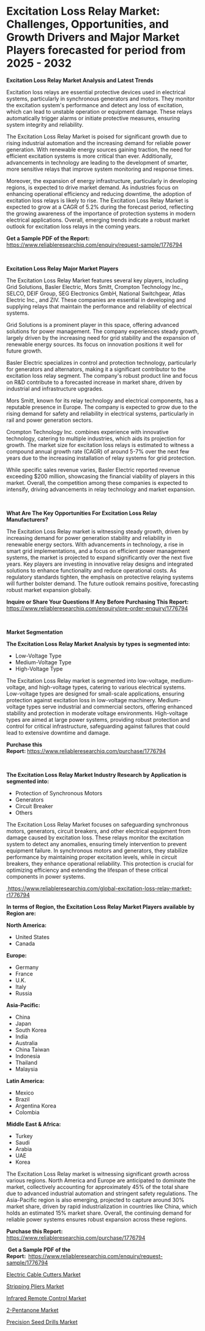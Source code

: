 <p><h1>Excitation Loss Relay Market: Challenges, Opportunities, and Growth Drivers and Major Market Players forecasted for period from 2025 - 2032</h1></p><p><strong>Excitation Loss Relay Market Analysis and Latest Trends</strong></p>
<p><p>Excitation loss relays are essential protective devices used in electrical systems, particularly in synchronous generators and motors. They monitor the excitation system's performance and detect any loss of excitation, which can lead to unstable operation or equipment damage. These relays automatically trigger alarms or initiate protective measures, ensuring system integrity and reliability.</p><p>The Excitation Loss Relay Market is poised for significant growth due to rising industrial automation and the increasing demand for reliable power generation. With renewable energy sources gaining traction, the need for efficient excitation systems is more critical than ever. Additionally, advancements in technology are leading to the development of smarter, more sensitive relays that improve system monitoring and response times.</p><p>Moreover, the expansion of energy infrastructure, particularly in developing regions, is expected to drive market demand. As industries focus on enhancing operational efficiency and reducing downtime, the adoption of excitation loss relays is likely to rise. The Excitation Loss Relay Market is expected to grow at a CAGR of 5.2% during the forecast period, reflecting the growing awareness of the importance of protection systems in modern electrical applications. Overall, emerging trends indicate a robust market outlook for excitation loss relays in the coming years.</p></p>
<p><strong>Get a Sample PDF of the Report:&nbsp;</strong> <a href="https://www.reliableresearchiq.com/enquiry/request-sample/1776794?utm_campaign=2886&utm_medium=2&utm_source=Github&utm_content=ia&utm_term=25032025&utm_id=excitation-loss-relay">https://www.reliableresearchiq.com/enquiry/request-sample/1776794</a></p>
<p>&nbsp;</p>
<p><strong>Excitation Loss Relay Major Market Players</strong></p>
<p><p>The Excitation Loss Relay Market features several key players, including Grid Solutions, Basler Electric, Mors Smitt, Crompton Technology Inc., SELCO, DEIF Group, SEG Electronics GmbH, National Switchgear, Atlas Electric Inc., and ZIV. These companies are essential in developing and supplying relays that maintain the performance and reliability of electrical systems.</p><p>Grid Solutions is a prominent player in this space, offering advanced solutions for power management. The company experiences steady growth, largely driven by the increasing need for grid stability and the expansion of renewable energy sources. Its focus on innovation positions it well for future growth.</p><p>Basler Electric specializes in control and protection technology, particularly for generators and alternators, making it a significant contributor to the excitation loss relay segment. The company's robust product line and focus on R&D contribute to a forecasted increase in market share, driven by industrial and infrastructure upgrades.</p><p>Mors Smitt, known for its relay technology and electrical components, has a reputable presence in Europe. The company is expected to grow due to the rising demand for safety and reliability in electrical systems, particularly in rail and power generation sectors.</p><p>Crompton Technology Inc. combines experience with innovative technology, catering to multiple industries, which aids its projection for growth. The market size for excitation loss relays is estimated to witness a compound annual growth rate (CAGR) of around 5-7% over the next few years due to the increasing installation of relay systems for grid protection.</p><p>While specific sales revenue varies, Basler Electric reported revenue exceeding $200 million, showcasing the financial viability of players in this market. Overall, the competition among these companies is expected to intensify, driving advancements in relay technology and market expansion.</p></p>
<p>&nbsp;</p>
<p><strong>What Are The Key Opportunities For Excitation Loss Relay Manufacturers?</strong></p>
<p><p>The Excitation Loss Relay market is witnessing steady growth, driven by increasing demand for power generation stability and reliability in renewable energy sectors. With advancements in technology, a rise in smart grid implementations, and a focus on efficient power management systems, the market is projected to expand significantly over the next five years. Key players are investing in innovative relay designs and integrated solutions to enhance functionality and reduce operational costs. As regulatory standards tighten, the emphasis on protective relaying systems will further bolster demand. The future outlook remains positive, forecasting robust market expansion globally.</p></p>
<p><strong>Inquire or Share Your Questions If Any Before Purchasing This Report:</strong> <a href="https://www.reliableresearchiq.com/enquiry/pre-order-enquiry/1776794?utm_campaign=2886&utm_medium=2&utm_source=Github&utm_content=ia&utm_term=25032025&utm_id=excitation-loss-relay">https://www.reliableresearchiq.com/enquiry/pre-order-enquiry/1776794</a></p>
<p>&nbsp;</p>
<p><strong>Market Segmentation</strong></p>
<p><strong>The Excitation Loss Relay Market Analysis by types is segmented into:</strong></p>
<p><ul><li>Low-Voltage Type</li><li>Medium-Voltage Type</li><li>High-Voltage Type</li></ul></p>
<p><p>The Excitation Loss Relay market is segmented into low-voltage, medium-voltage, and high-voltage types, catering to various electrical systems. Low-voltage types are designed for small-scale applications, ensuring protection against excitation loss in low-voltage machinery. Medium-voltage types serve industrial and commercial sectors, offering enhanced stability and protection in moderate voltage environments. High-voltage types are aimed at large power systems, providing robust protection and control for critical infrastructure, safeguarding against failures that could lead to extensive downtime and damage.</p></p>
<p><strong>Purchase this Report:&nbsp;</strong><a href="https://www.reliableresearchiq.com/purchase/1776794?utm_campaign=2886&utm_medium=2&utm_source=Github&utm_content=ia&utm_term=25032025&utm_id=excitation-loss-relay">https://www.reliableresearchiq.com/purchase/1776794</a></p>
<p>&nbsp;</p>
<p><strong>The Excitation Loss Relay Market Industry Research by Application is segmented into:</strong></p>
<p><ul><li>Protection of Synchronous Motors</li><li>Generators</li><li>Circuit Breaker</li><li>Others</li></ul></p>
<p><p>The Excitation Loss Relay Market focuses on safeguarding synchronous motors, generators, circuit breakers, and other electrical equipment from damage caused by excitation loss. These relays monitor the excitation system to detect any anomalies, ensuring timely intervention to prevent equipment failure. In synchronous motors and generators, they stabilize performance by maintaining proper excitation levels, while in circuit breakers, they enhance operational reliability. This protection is crucial for optimizing efficiency and extending the lifespan of these critical components in power systems.</p></p>
<p><a href="https://www.reliableresearchiq.com/global-excitation-loss-relay-market-r1776794?utm_campaign=2886&utm_medium=2&utm_source=Github&utm_content=ia&utm_term=25032025&utm_id=excitation-loss-relay">&nbsp;https://www.reliableresearchiq.com/global-excitation-loss-relay-market-r1776794</a></p>
<p><strong>In terms of Region, the Excitation Loss Relay Market Players available by Region are:</strong></p>
<p>
    <p> <strong> North America: </strong>
        <ul>
            <li>United States</li>
            <li>Canada</li>
        </ul>
        </p> 
    <p> <strong> Europe: </strong>
        <ul>
            <li>Germany</li>
            <li>France</li>
            <li>U.K.</li>
            <li>Italy</li>
            <li>Russia</li>
        </ul>
        </p> 
    <p> <strong> Asia-Pacific: </strong>
        <ul>
            <li>China</li>
            <li>Japan</li>
            <li>South Korea</li>
            <li>India</li>
            <li>Australia</li>
            <li>China Taiwan</li>
            <li>Indonesia</li>
            <li>Thailand</li>
            <li>Malaysia</li>
        </ul>
        </p> 
    <p> <strong> Latin America: </strong>
        <ul>
            <li>Mexico</li>
            <li>Brazil</li>
            <li>Argentina Korea</li>
            <li>Colombia</li>
        </ul>
        </p> 
    <p> <strong> Middle East & Africa: </strong>
        <ul>
            <li>Turkey</li>
            <li>Saudi</li>
            <li>Arabia</li>
            <li>UAE</li>
            <li>Korea</li>
        </ul>
    </p>
    </p>
<p><p>The Excitation Loss Relay market is witnessing significant growth across various regions. North America and Europe are anticipated to dominate the market, collectively accounting for approximately 45% of the total share due to advanced industrial automation and stringent safety regulations. The Asia-Pacific region is also emerging, projected to capture around 30% market share, driven by rapid industrialization in countries like China, which holds an estimated 15% market share. Overall, the continuing demand for reliable power systems ensures robust expansion across these regions.</p></p>
<p><strong>Purchase this Report: </strong><a href="https://www.reliableresearchiq.com/purchase/1776794?utm_campaign=2886&utm_medium=2&utm_source=Github&utm_content=ia&utm_term=25032025&utm_id=excitation-loss-relay">https://www.reliableresearchiq.com/purchase/1776794</a></p>
<p>&nbsp;<strong>Get a Sample PDF of the Report:&nbsp;&nbsp;</strong><a href="https://www.reliableresearchiq.com/enquiry/request-sample/1776794?utm_campaign=2886&utm_medium=2&utm_source=Github&utm_content=ia&utm_term=25032025&utm_id=excitation-loss-relay">https://www.reliableresearchiq.com/enquiry/request-sample/1776794</a></p>
<p><strong></strong></p>
<p><p><a href="https://www.linkedin.com/pulse/electric-cable-cutters-market-study-industry-overview-key-competitor-hcuse?utm_campaign=2886&utm_medium=2&utm_source=Github&utm_content=ia&utm_term=25032025&utm_id=excitation-loss-relay">Electric Cable Cutters Market</a></p><p><a href="https://www.linkedin.com/pulse/expert-analysis-stripping-pliers-market-dynamics-expected-c1gwe?utm_campaign=2886&utm_medium=2&utm_source=Github&utm_content=ia&utm_term=25032025&utm_id=excitation-loss-relay">Stripping Pliers Market</a></p><p><a href="https://www.linkedin.com/pulse/global-infrared-remote-control-market-analysis-from-2025-2032-joqve?utm_campaign=2886&utm_medium=2&utm_source=Github&utm_content=ia&utm_term=25032025&utm_id=excitation-loss-relay">Infrared Remote Control Market</a></p><p><a href="https://github.com/tszkintruca/Market-Research-Report-List-1/blob/main/2-pentanone-market.md?utm_campaign=2886&utm_medium=2&utm_source=Github&utm_content=ia&utm_term=25032025&utm_id=excitation-loss-relay">2-Pentanone Market</a></p><p><a href="https://www.linkedin.com/pulse/investment-potential-precision-seed-drills-market-scope-trends-jx1qe?utm_campaign=2886&utm_medium=2&utm_source=Github&utm_content=ia&utm_term=25032025&utm_id=excitation-loss-relay">Precision Seed Drills Market</a></p></p>